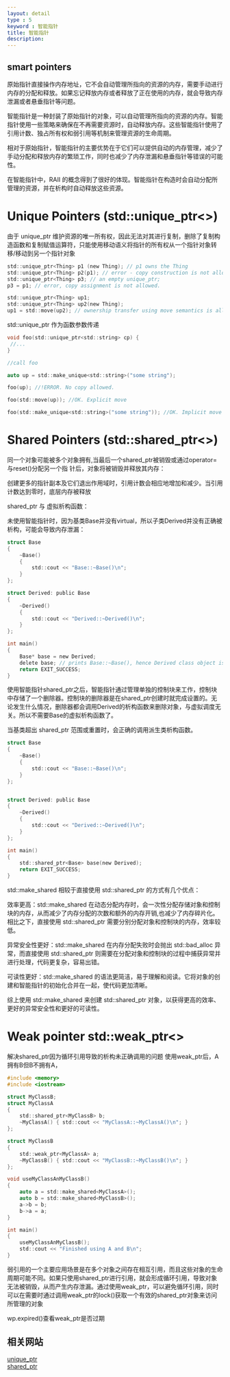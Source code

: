 ```yaml
---
layout: detail
type : 5
keyword : 智能指针
title: 智能指针
description: 
---
```


## smart pointers

原始指针直接操作内存地址，它不会自动管理所指向的资源的内存，需要手动进行内存的分配和释放。如果忘记释放内存或者释放了正在使用的内存，就会导致内存泄漏或者悬垂指针等问题。

智能指针是一种封装了原始指针的对象，可以自动管理所指向的资源的内存。智能指针使用一些策略来确保在不再需要资源时，自动释放内存。这些智能指针使用了引用计数、独占所有权和弱引用等机制来管理资源的生命周期。

相对于原始指针，智能指针的主要优势在于它们可以提供自动的内存管理，减少了手动分配和释放内存的繁琐工作，同时也减少了内存泄漏和悬垂指针等错误的可能性。

在智能指针中，RAII 的概念得到了很好的体现。智能指针在构造时会自动分配所管理的资源，并在析构时自动释放这些资源。


# Unique Pointers (std::unique_ptr<>)

由于 unique_ptr 维护资源的唯一所有权，因此无法对其进行复制，删除了复制构造函数和复制赋值运算符，只能使用移动语义将指针的所有权从一个指针对象转移/移动到另一个指针对象

```c
std::unique_ptr<Thing> p1 (new Thing); // p1 owns the Thing
std::unique_ptr<Thing> p2(p1); // error - copy construction is not allowed.
std::unique_ptr<Thing> p3; // an empty unique_ptr;
p3 = p1; // error, copy assignment is not allowed.

std::unique_ptr<Thing> up1;
std::unique_ptr<Thing> up2(new Thing);
up1 = std::move(up2); // ownership transfer using move semantics is allowed

```

std::unique_ptr 作为函数参数传递 

```c
void foo(std::unique_ptr<std::string> cp) {
 //...
}

//call foo

auto up = std::make_unique<std::string>("some string");

foo(up); //!ERROR. No copy allowed.

foo(std::move(up)); //OK. Explicit move

foo(std::make_unique<std::string>("some string")); //OK. Implicit move
```

# Shared Pointers (std::shared_ptr<>)

同一个对象可能被多个对象拥有,当最后一个shared_ptr被销毁或通过operator=与reset()分配另一个指 针后，对象将被销毁并释放其内存：

创建更多的指针副本及它们退出作用域时，引用计数会相应地增加和减少。当引用计数达到零时，底层内存被释放

shared_ptr 与 虚拟析构函数：

未使用智能指针时，因为基类Base并没有virtual，所以子类Derived并没有正确被析构，可能会导致内存泄漏：
```c
struct Base
{
    ~Base()
    {
        std::cout << "Base::~Base()\n";
    }
};

struct Derived: public Base
{
    ~Derived()
    {
        std::cout << "Derived::~Derived()\n";
    }
};

int main()
{
    Base* base = new Derived;
    delete base; // prints Base::~Base(), hence Derived class object is partially destructed
    return EXIT_SUCCESS;
}

```

使用智能指针shared_ptr之后，智能指针通过管理单独的控制块来工作，控制块中存储了一个删除器。控制块的删除器是在shared_ptr<Derived>创建时就完成设置的。无论发生什么情况，删除器都会调用Derived的析构函数来删除对象，与虚拟调度无关。所以不需要Base的虚拟析构函数了。

当基类超出 shared_ptr 范围或重置时，会正确的调用派生类析构函数。

```c
struct Base
{
    ~Base()
    {
        std::cout << "Base::~Base()\n";
    }
};


struct Derived: public Base
{
    ~Derived()
    {
        std::cout << "Derived::~Derived()\n";
    }
};

int main()
{
    std::shared_ptr<Base> base(new Derived);
    return EXIT_SUCCESS;
}

```

std::make_shared 相较于直接使用 std::shared_ptr 的方式有几个优点：

效率更高：std::make_shared 在动态分配内存时，会一次性分配存储对象和控制块的内存，从而减少了内存分配的次数和额外的内存开销,也减少了内存碎片化。相比之下，直接使用 std::shared_ptr 需要分别分配对象和控制块的内存，效率较低。

异常安全性更好：std::make_shared 在内存分配失败时会抛出 std::bad_alloc 异常，而直接使用 std::shared_ptr 则需要在分配对象和控制块的过程中捕获异常并进行处理，代码更复杂，容易出错。

可读性更好：std::make_shared 的语法更简洁，易于理解和阅读。它将对象的创建和智能指针的初始化合并在一起，使代码更加清晰。

综上使用 std::make_shared 来创建 std::shared_ptr 对象，以获得更高的效率、更好的异常安全性和更好的可读性。



# Weak pointer std::weak_ptr<>

解决shared_ptr因为循环引用导致的析构未正确调用的问题
使用weak_ptr后，A拥有B但B不拥有A，
```c
#include <memory>
#include <iostream>

struct MyClassB;
struct MyClassA
{
    std::shared_ptr<MyClassB> b;
    ~MyClassA() { std::cout << "MyClassA::~MyClassA()\n"; }
};

struct MyClassB
{
    std::weak_ptr<MyClassA> a;
    ~MyClassB() { std::cout << "MyClassB::~MyClassB()\n"; }
};

void useMyClassAnMyClassB()
{
    auto a = std::make_shared<MyClassA>();
    auto b = std::make_shared<MyClassB>();
    a->b = b;
    b->a = a;
}

int main()
{
    useMyClassAnMyClassB();
    std::cout << "Finished using A and B\n";
}

```

弱引用的一个主要应用场景是在多个对象之间存在相互引用，而且这些对象的生命周期可能不同。如果只使用shared_ptr进行引用，就会形成循环引用，导致对象无法被销毁，从而产生内存泄漏。通过使用weak_ptr，可以避免循环引用，同时可以在需要时通过调用weak_ptr的lock()获取一个有效的shared_ptr对象来访问所管理的对象

wp.expired()查看weak_ptr是否过期


## 相关网站

[unique_ptr](https://pratikparvati.com/html/blogview.html?id=-Mce2yaFyo-5IU1F8Rq_&lan=cpp)    
[shared_ptr](https://pratikparvati.com/html/blogview.html?id=-Md9Uk5aUhGBdDd4ODH4&lan=cpp)
